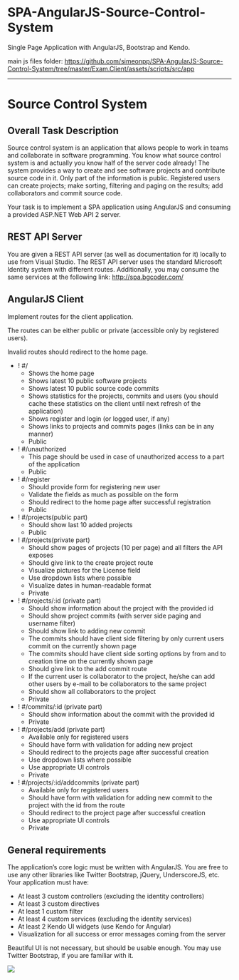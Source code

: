 # SPA-AngularJS-Source-Control-System
Single Page Application with AngularJS, Bootstrap and Kendo.

main js files folder: https://github.com/simeonpp/SPA-AngularJS-Source-Control-System/tree/master/Exam.Client/assets/scripts/src/app

----------

# Source Control System #
## Overall Task Description ##
Source control system is an application that allows people to work in teams and collaborate in software programming. You know what source control system is and actually you know half of the server code already! 
The system provides a way to create and see software projects and contribute source code in it. Only part of the information is public. Registered users can create projects; make sorting, filtering and paging on the results; add collaborators and commit source code.

Your task is to implement a SPA application using AngularJS and consuming a provided ASP.NET Web API 2 server.

## REST API Server ##
You are given a REST API server (as well as documentation for it) locally to use from Visual Studio. The REST API server uses the standard Microsoft Identity system with different routes. Additionally, you may consume the same services at the following link: http://spa.bgcoder.com/ 

## AngularJS Client ##
Implement routes for the client application.

The routes can be either public or private (accessible only by registered users).

Invalid routes should redirect to the home page.

- ! #/
	- Shows the home page
	- Shows latest 10 public software projects
	- Shows latest 10 public source code commits
	- Shows statistics for the projects, commits and users (you should cache these statistics on the client until next refresh of the application)
	- Shows register and login (or logged user, if any)
	- Shows links to projects and commits pages (links can be in any manner)
	- Public
- ! #/unauthorized
	- This page should be used in case of unauthorized access to a part of the application
	- Public
- ! #/register
	- Should provide form for registering new user
	- Validate the fields as much as possible on the form
	- Should redirect to the home page after successful registration
	- Public
- ! #/projects(public part)
	- Should show last 10 added projects
	- Public
- ! #/projects(private part)
	- Should show pages of projects (10 per page) and all filters the API exposes 
	- Should give link to the create project route 
	- Visualize pictures for the License field
	- Use dropdown lists where possible
	- Visualize dates in human-readable format
	- Private
- ! #/projects/:id (private part)
	- Should show information about the project with the provided id
	- Should show project commits (with server side paging and username filter)
	- Should show link to adding new commit
	- The commits should have client side filtering by only current users commit on the currently shown page
	- The commits should have client side sorting options by from and to creation time on the currently shown page 
	- Should give link to the add commit route 
	- If the current user is collaborator to the project, he/she can add other users by e-mail to be collaborators to the same project
	- Should show all collaborators to the project
	- Private
- ! #/commits/:id (private part)
	- Should show information about the commit with the provided id
	- Private
- ! #/projects/add (private part)
	- Available only for registered users
	- Should have form with validation for adding new project
	- Should redirect to the projects page after successful creation
	- Use dropdown lists where possible
	- Use appropriate UI controls
	- Private
- ! #/projects/:id/addcommits (private part)
	- Available only for registered users
	- Should have form with validation for adding new commit to the project with the id from the route
	- Should redirect to the project page after successful creation
	- Use appropriate UI controls
	- Private
	

## General requirements ##
The application’s core logic must be written with AngularJS. You are free to use any other libraries like Twitter Bootstrap, jQuery, UnderscoreJS, etc.
Your application must have:

- At least 3 custom controllers (excluding the identity controllers)
- At least 3 custom directives
- At least 1 custom filter
- At least 4 custom services (excluding the identity services)
- At least 2 Kendo UI widgets (use Kendo for Angular)
- Visualization for all success or error messages coming from the server 

Beautiful UI is not necessary, but should be usable enough. You may use Twitter Bootstrap, if you are familiar with it.

![](http://i.imgur.com/0lKXwlM.png)
